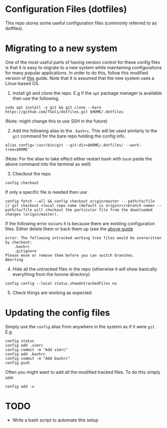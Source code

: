 # Configuration Files \(dotfiles\)

This repo stores some useful configuration files \(commonly referred to as dotfiles\).

# Migrating to a new system

One of the most useful parts of having version control for these config files is that it is easy to migrate to a new system while maintaining configurations for many popular applications. In order to do this, follow this modified version of [this](https://www.atlassian.com/git/tutorials/dotfiles) guide. Note that it is assumed that the new system uses a Linux-based OS.

1. Install git and clone the repo. E.g if the `apt` package manager is available then use the following.
```
sudo apt install -y git && git clone --bare https://github.com/TSoli/dotfiles.git $HOME/.dotfiles
```
\(Note: might change this to use SSH in the future\)

2. Add the following alias to the `.bashrc`. This will be used similarly to the `git` command for the bare repo holding the config info.
```
alias config='/usr/bin/git --git-dir=$HOME/.dotfiles/ --work-tree=$HOME'
```
\(Note: For the alias to take effect either restart bash with `bash` paste the above command into the terminal as well\)

3. Checkout the repo
```
config checkout
```
If only a specific file is needed then use
```
config fetch --all && config checkout origin/master -- path/to/file
// git checkout <local repo name (default is origin)>/<branch name> -- path/to/file will checkout the particular file from the downloaded changes (origin/master).
```
If the following error occurs it is because there are existing configuration files. Either delete them or back them up (see the [above guide](https://www.atlassian.com/git/tutorials/dotfiles)
```
error: The following untracked working tree files would be overwritten by checkout:
    .bashrc
    .gitignore
Please move or remove them before you can switch branches.
Aborting
```

4. Hide all the untracked files in the repo (otherwise it will show basically everything from the homne directory)
```
config config --local status.showUntrackedFiles no
```

5. Check things are working as expected

# Updating the config files

Simply use the `config` alias from anywhere in the system as if it were `git`. E.g

```
config status
config add .vimrc
config commit -m "Add vimrc"
config add .bashrc
config commit -m "Add bashrc"
config push
```

Often you might want to add all the modified tracked files. To do this simply use:
```
config add -u
```

# TODO

- Write a bash script to automate this setup
